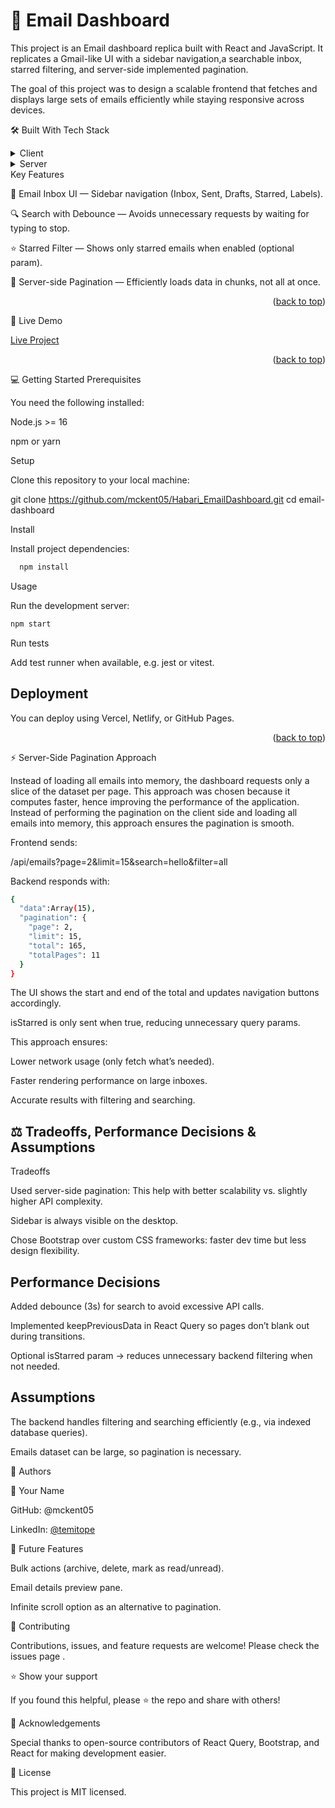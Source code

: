 # 📖 Email Dashboard <a name="about-project"></a>

This project is an Email dashboard replica built with React and JavaScript. It replicates a Gmail-like UI with a sidebar navigation,a searchable inbox, starred filtering, and server-side implemented pagination.

The goal of this project was to design a scalable frontend that fetches and displays large sets of emails efficiently while staying responsive across devices.

🛠 Built With <a name="built-with"></a>
Tech Stack <a name="tech-stack"></a>
<details> <summary>Client</summary> <ul> <li><a href="https://react.dev/">React.js</a></li> <li><a href="https://getbootstrap.com/">Bootstrap 5</a></li> <li><a href="https://tanstack.com/query/latest">TanStack React Query</a></li> <li><a href="https://redux.js.org/">Redux</a></li> </ul> </details> <details> <summary>Server</summary> <ul> <li>Generic REST API (assumed Express/Node backend)</li> </ul> </details>
Key Features <a name="key-features"></a>

📩 Email Inbox UI — Sidebar navigation (Inbox, Sent, Drafts, Starred, Labels).

🔍 Search with Debounce — Avoids unnecessary requests by waiting for typing to stop.

⭐ Starred Filter — Shows only starred emails when enabled (optional param).

📑 Server-side Pagination — Efficiently loads data in chunks, not all at once.

<p align="right">(<a href="#readme-top">back to top</a>)</p>
🚀 Live Demo <a name="live-demo"></a>

[Live Project](https://myemailclone.netlify.app/)

<p align="right">(<a href="#readme-top">back to top</a>)</p>
💻 Getting Started <a name="getting-started"></a>
Prerequisites

You need the following installed:

Node.js >= 16

npm or yarn

Setup

Clone this repository to your local machine:

  git clone https://github.com/mckent05/Habari_EmailDashboard.git
  cd email-dashboard

Install

Install project dependencies:

  ```sh
    npm install
  ```
Usage

Run the development server:

  ```sh
  npm start
  ```
Run tests

Add test runner when available, e.g. jest or vitest.

## Deployment

You can deploy using Vercel, Netlify, or GitHub Pages.

<p align="right">(<a href="#readme-top">back to top</a>)</p>
⚡ Server-Side Pagination Approach

Instead of loading all emails into memory, the dashboard requests only a slice of the dataset per page.
This approach was chosen because it computes faster, hence improving the performance of the application. Instead 
of performing the pagination on the client side and loading all emails into memory, this approach ensures the pagination is smooth.

Frontend sends:

/api/emails?page=2&limit=15&search=hello&filter=all

Backend responds with:
```sh
{
  "data":Array(15),
  "pagination": {
    "page": 2,
    "limit": 15,
    "total": 165,
    "totalPages": 11
  }
}
```
The UI shows the start and end of the total and updates navigation buttons accordingly.

isStarred is only sent when true, reducing unnecessary query params.

This approach ensures:

Lower network usage (only fetch what’s needed).

Faster rendering performance on large inboxes.

Accurate results with filtering and searching.

## ⚖️ Tradeoffs, Performance Decisions & Assumptions
Tradeoffs

Used server-side pagination: This help with better scalability vs. slightly higher API complexity.

Sidebar is always visible on the desktop.

Chose Bootstrap over custom CSS frameworks: faster dev time but less design flexibility.

## Performance Decisions

Added debounce (3s) for search to avoid excessive API calls. 

Implemented keepPreviousData in React Query so pages don’t blank out during transitions.

Optional isStarred param → reduces unnecessary backend filtering when not needed.

## Assumptions

The backend handles filtering and searching efficiently (e.g., via indexed database queries).

Emails dataset can be large, so pagination is necessary.

👥 Authors <a name="authors"></a>

👤 Your Name

GitHub: @mckent05

LinkedIn: [@temitope](https://www.linkedin.com/in/akinladetemitope)

🔭 Future Features <a name="future-features"></a>

 Bulk actions (archive, delete, mark as read/unread).

 Email details preview pane.

 Infinite scroll option as an alternative to pagination.

🤝 Contributing <a name="contributing"></a>

Contributions, issues, and feature requests are welcome!
Please check the issues page
.

⭐️ Show your support <a name="support"></a>

If you found this helpful, please ⭐ the repo and share with others!

🙏 Acknowledgements <a name="acknowledgements"></a>

Special thanks to open-source contributors of React Query, Bootstrap, and React for making development easier.

📝 License <a name="license"></a>

This project is MIT licensed.
